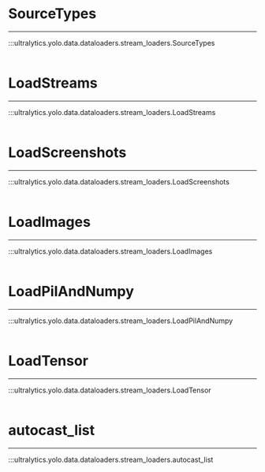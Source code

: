 # SourceTypes
---
:::ultralytics.yolo.data.dataloaders.stream_loaders.SourceTypes
<br><br>

# LoadStreams
---
:::ultralytics.yolo.data.dataloaders.stream_loaders.LoadStreams
<br><br>

# LoadScreenshots
---
:::ultralytics.yolo.data.dataloaders.stream_loaders.LoadScreenshots
<br><br>

# LoadImages
---
:::ultralytics.yolo.data.dataloaders.stream_loaders.LoadImages
<br><br>

# LoadPilAndNumpy
---
:::ultralytics.yolo.data.dataloaders.stream_loaders.LoadPilAndNumpy
<br><br>

# LoadTensor
---
:::ultralytics.yolo.data.dataloaders.stream_loaders.LoadTensor
<br><br>

# autocast_list
---
:::ultralytics.yolo.data.dataloaders.stream_loaders.autocast_list
<br><br>
